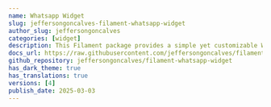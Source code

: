 ```yaml
---
name: Whatsapp Widget
slug: jeffersongoncalves-filament-whatsapp-widget
author_slug: jeffersongoncalves
categories: [widget]
description: This Filament package provides a simple yet customizable WhatsApp widget for your website.
docs_url: https://raw.githubusercontent.com/jeffersongoncalves/filament-whatsapp-widget/main/README.md
github_repository: jeffersongoncalves/filament-whatsapp-widget
has_dark_theme: true
has_translations: true
versions: [4]
publish_date: 2025-03-03
---
```

